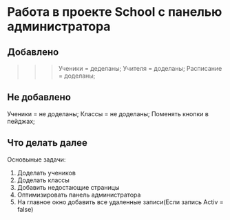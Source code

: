 # Работа в проекте School с панелью администратора


Добавлено
--------------------
>>>Ученики = деделаны;
>>>Учителя = доделаны;
>>>Расписание = доделаны;


Не добавлено
---------------------
Ученики = не доделаны;
Классы = не доделаны;
Поменять кнопки в пейджах;

Что делать далее
---------------------
Основыные задачи:
  1) Доделать учеников
  2) Доделать классы
  3) Добавить недостающие страницы
  4) Оптимизировать панель администратора
  5) На главное окно добавить все удаленные записи(Если запись Activ = false)
